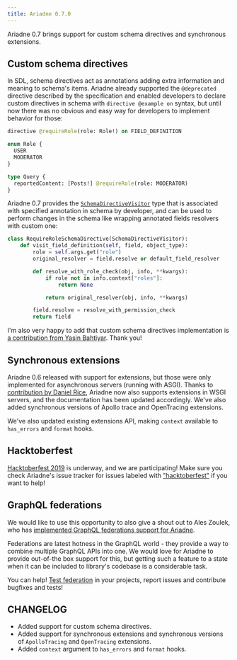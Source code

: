 ```yaml
---
title: Ariadne 0.7.0
---
```


Ariadne 0.7 brings support for custom schema directives and synchronous extensions.

<!--truncate-->

## Custom schema directives

In SDL, schema directives act as annotations adding extra information and meaning to schema's items. Ariadne already supported the `@deprecated` directive described by the specification and enabled developers to declare custom directives in schema with `directive @example on` syntax, but until now there was no obvious and easy way for developers to implement behavior for those:

```graphql
directive @requireRole(role: Role!) on FIELD_DEFINITION

enum Role {
  USER
  MODERATOR
}

type Query {
  reportedContent: [Posts!] @requireRole(role: MODERATOR)
}
```

Ariadne 0.7 provides the [`SchemaDirectiveVisitor`](/docs/schema-directives) type that is associated with specified annotation in schema by developer, and can be used to perform changes in the schema like wrapping annotated fields resolvers with custom one:

```python
class RequireRoleSchemaDirective(SchemaDirectiveVisitor):
    def visit_field_definition(self, field, object_type):
        role = self.args.get("role")
        original_resolver = field.resolve or default_field_resolver

        def resolve_with_role_check(obj, info, **kwargs):
            if role not in info.context["roles"]:
                return None

            return original_resolver(obj, info, **kwargs)

        field.resolve = resolve_with_permission_check
        return field
```

I'm also very happy to add that custom schema directives implementation is [a contribution from Yasin Bahtiyar](https://github.com/mirumee/ariadne/pull/222). Thank you!

## Synchronous extensions

Ariadne 0.6 released with support for extensions, but those were only implemented for asynchronous servers (running with ASGI). Thanks to [contribution by Daniel Rice](https://github.com/mirumee/ariadne/pull/239), Ariadne now also supports extensions in WSGI servers, and the documentation has been updated accordingly. We've also added synchronous versions of Apollo trace and OpenTracing extensions.

We've also updated existing extensions API, making `context` available to `has_errors` and `format` hooks.

## Hacktoberfest

[Hacktoberfest 2019](https://hacktoberfest.digitalocean.com/) is underway, and we are participating! Make sure you check Ariadne's issue tracker for issues labeled with ["hacktoberfest"](https://github.com/mirumee/ariadne/issues?q=is%3Aissue+is%3Aopen+label%3Ahacktoberfest) if you want to help!

## GraphQL federations

We would like to use this opportunity to also give a shout out to Ales Zoulek, who has [implemented GraphQL federations support for Ariadne](https://spectrum.chat/ariadne/general/graphql-federation-with-ariadne~bb5ba9a5-4a81-4d45-b0af-a0f7bfc758a5).

Federations are latest hotness in the GraphQL world - they provide a way to combine multiple GraphQL APIs into one. We would love for Ariadne to provide out-of-the box support for this, but getting such a feature to a state when it can be included to library's codebase is a considerable task.

You can help! [Test federation](https://github.com/pantheon-systems/ariadne-extensions) in your projects, report issues and contribute bugfixes and tests!

## CHANGELOG

- Added support for custom schema directives.
- Added support for synchronous extensions and synchronous versions of `ApolloTracing` and `OpenTracing` extensions.
- Added `context` argument to `has_errors` and `format` hooks.
